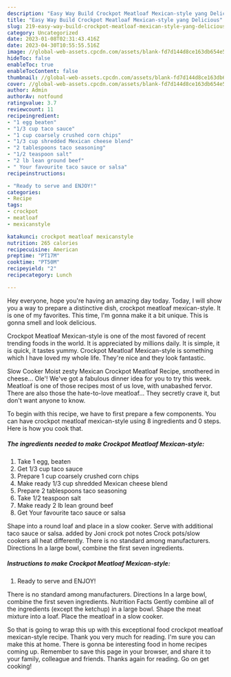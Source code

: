 ```yaml
---
description: "Easy Way Build Crockpot Meatloaf Mexican-style yang Delicious"
title: "Easy Way Build Crockpot Meatloaf Mexican-style yang Delicious"
slug: 219-easy-way-build-crockpot-meatloaf-mexican-style-yang-delicious
category: Uncategorized
date: 2023-01-08T02:31:43.416Z
date: 2023-04-30T10:55:55.516Z
image: //global-web-assets.cpcdn.com/assets/blank-fd7d144d8ce163db654e5a02c40b08a2775adb7897d16e4062681dc7e1b2800f.png
hideToc: false
enableToc: true
enableTocContent: false
thumbnail: //global-web-assets.cpcdn.com/assets/blank-fd7d144d8ce163db654e5a02c40b08a2775adb7897d16e4062681dc7e1b2800f.png
cover: //global-web-assets.cpcdn.com/assets/blank-fd7d144d8ce163db654e5a02c40b08a2775adb7897d16e4062681dc7e1b2800f.png
author: Admin
authorAv: notfound
ratingvalue: 3.7
reviewcount: 11
recipeingredient:
- "1 egg beaten"
- "1/3 cup taco sauce"
- "1 cup coarsely crushed corn chips"
- "1/3 cup shredded Mexican cheese blend"
- "2 tablespoons taco seasoning"
- "1/2 teaspoon salt"
- "2 lb lean ground beef"
- " Your favourite taco sauce or salsa"
recipeinstructions:

- "Ready to serve and ENJOY!"
categories:
- Recipe
tags:
- crockpot
- meatloaf
- mexicanstyle

katakunci: crockpot meatloaf mexicanstyle 
nutrition: 265 calories
recipecuisine: American
preptime: "PT17M"
cooktime: "PT50M"
recipeyield: "2"
recipecategory: Lunch

---
```



Hey everyone, hope you're having an amazing day today. Today, I will show you a way to prepare a distinctive dish, crockpot meatloaf mexican-style. It is one of my favorites. This time, I'm gonna make it a bit unique. This is gonna smell and look delicious.

Crockpot Meatloaf Mexican-style is one of the most favored of recent trending foods in the world. It is appreciated by millions daily. It is simple, it is quick, it tastes yummy. Crockpot Meatloaf Mexican-style is something which I have loved my whole life. They're nice and they look fantastic.

Slow Cooker Moist zesty Mexican Crockpot Meatloaf Recipe, smothered in cheese… Ole&#39;! We&#39;ve got a fabulous dinner idea for you to try this week. Meatloaf is one of those recipes most of us love, with unabashed fervor. There are also those the hate-to-love meatloaf… They secretly crave it, but don&#39;t want anyone to know.


To begin with this recipe, we have to first prepare a few components. You can have crockpot meatloaf mexican-style using 8 ingredients and 0 steps. Here is how you cook that.

<!--inarticleads1-->

##### The ingredients needed to make Crockpot Meatloaf Mexican-style:

1. Take 1 egg, beaten
1. Get 1/3 cup taco sauce
1. Prepare 1 cup coarsely crushed corn chips
1. Make ready 1/3 cup shredded Mexican cheese blend
1. Prepare 2 tablespoons taco seasoning
1. Take 1/2 teaspoon salt
1. Make ready 2 lb lean ground beef
1. Get  Your favourite taco sauce or salsa


Shape into a round loaf and place in a slow cooker. Serve with additional taco sauce or salsa. added by Joni crock pot notes Crock pots/slow cookers all heat differently. There is no standard among manufacturers. Directions In a large bowl, combine the first seven ingredients. 

<!--inarticleads2-->

##### Instructions to make Crockpot Meatloaf Mexican-style:


1. Ready to serve and ENJOY!

There is no standard among manufacturers. Directions In a large bowl, combine the first seven ingredients. Nutrition Facts Gently combine all of the ingredients (except the ketchup) in a large bowl. Shape the meat mixture into a loaf. Place the meatloaf in a slow cooker. 

So that is going to wrap this up with this exceptional food crockpot meatloaf mexican-style recipe. Thank you very much for reading. I'm sure you can make this at home. There is gonna be interesting food in home recipes coming up. Remember to save this page in your browser, and share it to your family, colleague and friends. Thanks again for reading. Go on get cooking!
